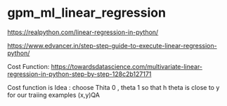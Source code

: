 # gpm_ml_linear_regression
https://realpython.com/linear-regression-in-python/

https://www.edvancer.in/step-step-guide-to-execute-linear-regression-python/

Cost Function:
https://towardsdatascience.com/multivariate-linear-regression-in-python-step-by-step-128c2b127171


Cost function is Idea : choose Thita 0 , theta 1 so that h theta is close to y for our traiing examples (x,y)QA
